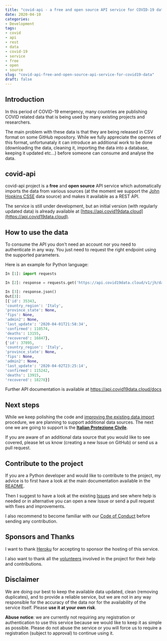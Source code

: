 ```yaml
---
title: "covid-api - a free and open source API service for COVID-19 data"
date: 2020-04-10
categories: 
- Development
tags: 
- covid
- api
- rest
- data
- covid-19
- service
- free
- open
- source
slug: "covid-api-free-and-open-source-api-service-for-covid19-data"
draft: false
---
```


## Introduction

In this period of COVID-19 emergency, many countries are publishing COVID related data that is being used by many existing projects and researchers.

The main problem with these data is that they are being released in CSV format on some GitHub repository. While we fully appreciate the opennes of this format, unfortunataly it can introduce an additional work to be done (downloading the data, cleaning it, importing the data into a database, keeping it updated etc...) before someone can consume and analyse the data.

## covid-api

covid-api project is a **free** and **open source** API service which automatically imports the data from various sources (at the moment we support the [John Hopkins CSSE](https://github.com/CSSEGISandData/COVID-19) data source) and makes it available as a REST API.

The service is still under development, but an initial version (with regularly updated data) is already available at [https://api.covid19data.cloud](https://api.covid19data.cloud).

## How to use the data

To consume the API you don't need an account nor you need to authenticate in any way. You just need to request the right endpoint using the supported parameters.

Here is an example for Python language:

```python
In [1]: import requests

In [2]: response = requests.get('https://api.covid19data.cloud/v1/jh/daily-reports?last_update_from=2020-04-01&last_update_to=2020-04-03&country=Italy')

In [3]: response.json()
Out[3]:
[{'id': 35343,
'country_region': 'Italy',
'province_state': None,
'fips': None,
'admin2': None,
'last_update': '2020-04-01T21:58:34',
'confirmed': 110574,
'deaths': 13155,
'recovered': 16847},
{'id': 37895,
'country_region': 'Italy',
'province_state': None,
'fips': None,
'admin2': None,
'last_update': '2020-04-02T23:25:14',
'confirmed': 115242,
'deaths': 13915,
'recovered': 18278}]
```

Further API documentation is available at https://api.covid19data.cloud/docs

## Next steps

While we keep polishing the code and [improving the existing data import](https://github.com/andreagrandi/covid-api/issues/43) procedure, we are planning to support additional data sources. The next one we are going to support is the [**Italian Protezione Civile**](https://github.com/andreagrandi/covid-api/issues/46).

If you are aware of an additional data source that you would like to see covered, please let us know (creating a new Issue on GitHub) or send us a pull request.

## Contribute to the project

If you are a Python developer and would like to contribute to the project, my advice is to first have a look at the main documentation available in the [README](https://github.com/andreagrandi/covid-api/blob/master/README.md).

Then I suggest to have a look at the existing [Issues](https://github.com/andreagrandi/covid-api/issues) and see where help is needed or in alternative you can open a new Issue or send a pull request with fixes and improvements.

I also recommend to become familiar with our [Code of Conduct](https://github.com/andreagrandi/covid-api/blob/master/CODE_OF_CONDUCT.md) before sending any contribution.

## Sponsors and Thanks

I want to thank [Heroku](https://www.heroku.com/) for accepting to sponsor the hosting of this service.

I also want to thank all the [volunteers](https://github.com/andreagrandi/covid-api/graphs/contributors) involved in the project for their help and contributions.

## Disclaimer

We are doing our best to keep the available data updated, clean (removing duplicates), and to provide a reliable service, 
but we are not in any way responsible for the accuracy of the data nor for the availability of the service itself. 
Please **use it at your own risk**.

**Abuse notice**: we are currently not requiring any registration or authentication to use this service because 
we would like to keep it as simple as possible. 
Please do not abuse the service or you will force us to require a registration (subject to approval) to continue using it.

